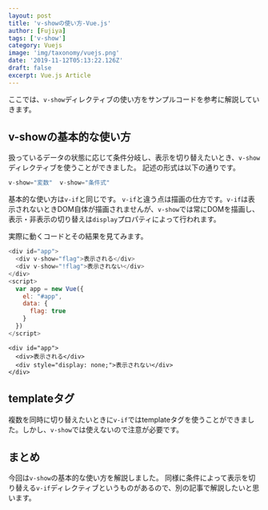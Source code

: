 ```yaml
---
layout: post
title: 'v-showの使い方-Vue.js'
author: [Fujiya]
tags: ['v-show']
category: Vuejs
image: 'img/taxonomy/vuejs.png'
date: '2019-11-12T05:13:22.126Z'
draft: false
excerpt: Vue.js Article
---
```


ここでは、`v-show`ディレクティブの使い方をサンプルコードを参考に解説していきます。

## v-showの基本的な使い方
扱っているデータの状態に応じて条件分岐し、表示を切り替えたいとき、`v-show`ディレクティブを使うことができました。
記述の形式は以下の通りです。

```js:title=Vue.js
v-show="変数"  v-show="条件式"
```
基本的な使い方は`v-if`と同じです。 `v-if`と違う点は描画の仕方です。`v-if`は表示されないときDOM自体が描画されませんが、`v-show`では常にDOMを描画し、表示・非表示の切り替えは`display`プロパティによって行われます。

実際に動くコードとその結果を見てみます。

```html:title=Vue.js
<div id="app">
  <div v-show="flag">表示される</div>
  <div v-show="!flag">表示されない</div>
</div>
<script>
  var app = new Vue({
    el: "#app",
    data: {
      flag: true
    }
  })
</script>
```
```html:title=結果
<div id="app">
  <div>表示される</div>
  <div style="display: none;">表示されない</div>
</div>
```

## templateタグ
複数を同時に切り替えたいときに`v-if`ではtemplateタグを使うことができました。しかし、`v-show`では使えないので注意が必要です。

## まとめ
今回は`v-show`の基本的な使い方を解説しました。
同様に条件によって表示を切り替える`v-if`ディレクティブというものがあるので、別の記事で解説したいと思います。

